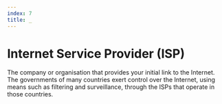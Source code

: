 ```yaml
---
index: 7
title: _
---
```

# Internet Service Provider (ISP)

The company or organisation that provides your initial link to the Internet. The governments of many countries exert control over the Internet, using means such as filtering and surveillance, through the ISPs that operate in those countries.